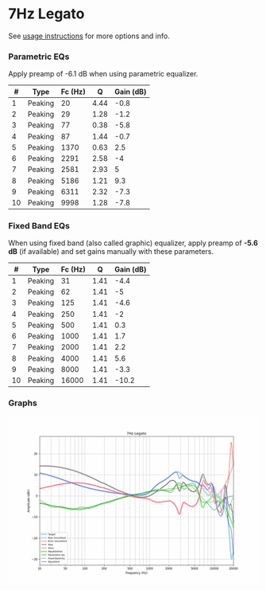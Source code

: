 # 7Hz Legato
See [usage instructions](https://github.com/jaakkopasanen/AutoEq#usage) for more options and info.

### Parametric EQs
Apply preamp of -6.1 dB when using parametric equalizer.

|   # | Type    |   Fc (Hz) |    Q |   Gain (dB) |
|-----|---------|-----------|------|-------------|
|   1 | Peaking |        20 | 4.44 |        -0.8 |
|   2 | Peaking |        29 | 1.28 |        -1.2 |
|   3 | Peaking |        77 | 0.38 |        -5.8 |
|   4 | Peaking |        87 | 1.44 |        -0.7 |
|   5 | Peaking |      1370 | 0.63 |         2.5 |
|   6 | Peaking |      2291 | 2.58 |        -4   |
|   7 | Peaking |      2581 | 2.93 |         5   |
|   8 | Peaking |      5186 | 1.21 |         9.3 |
|   9 | Peaking |      6311 | 2.32 |        -7.3 |
|  10 | Peaking |      9998 | 1.28 |        -7.8 |

### Fixed Band EQs
When using fixed band (also called graphic) equalizer, apply preamp of **-5.6 dB** (if available) and set gains manually with these parameters.

|   # | Type    |   Fc (Hz) |    Q |   Gain (dB) |
|-----|---------|-----------|------|-------------|
|   1 | Peaking |        31 | 1.41 |        -4.4 |
|   2 | Peaking |        62 | 1.41 |        -5   |
|   3 | Peaking |       125 | 1.41 |        -4.6 |
|   4 | Peaking |       250 | 1.41 |        -2   |
|   5 | Peaking |       500 | 1.41 |         0.3 |
|   6 | Peaking |      1000 | 1.41 |         1.7 |
|   7 | Peaking |      2000 | 1.41 |         2.2 |
|   8 | Peaking |      4000 | 1.41 |         5.6 |
|   9 | Peaking |      8000 | 1.41 |        -3.3 |
|  10 | Peaking |     16000 | 1.41 |       -10.2 |

### Graphs
![](./7Hz%20Legato.png)
